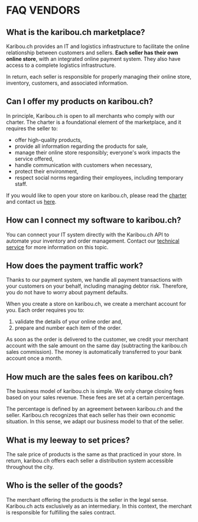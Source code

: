 # FAQ VENDORS

## What is the karibou.ch marketplace?

Karibou.ch provides an IT and logistics infrastructure to facilitate the online relationship between customers and sellers. <b>Each seller has their own online store</b>, with an integrated online payment system. They also have access to a complete logistics infrastructure.

In return, each seller is responsible for properly managing their online store, inventory, customers, and associated information.

## Can I offer my products on karibou.ch?
In principle, Karibou.ch is open to all merchants who comply with our charter. The charter is a foundational element of the marketplace, and it requires the seller to:

* offer high-quality products,
* provide all information regarding the products for sale,
* manage their online store responsibly; everyone's work impacts the service offered,
* handle communication with customers when necessary,
* protect their environment,
* respect social norms regarding their employees, including temporary staff.

If you would like to open your store on karibou.ch, please read the [charter](https://karibou.ch/store/artamis/content/la-charte) and contact us <a class="link" href="mailto:hello@karibou.ch">here</a>.

## How can I connect my software to karibou.ch?

You can connect your IT system directly with the Karibou.ch API to automate your inventory and order management. Contact our <a class="link" href="mailto:hello@karibou.ch">technical service</a> for more information on this topic.

## How does the payment traffic work?

Thanks to our payment system, we handle all payment transactions with your customers on your behalf, including managing debtor risk. Therefore, you do not have to worry about payment defaults.

When you create a store on karibou.ch, we create a merchant account for you. Each order requires you to:

1. validate the details of your online order and,
2. prepare and number each item of the order.

As soon as the order is delivered to the customer, we credit your merchant account with the sale amount on the same day (subtracting the karibou.ch sales commission). The money is automatically transferred to your bank account once a month.

## How much are the sales fees on karibou.ch?

The business model of karibou.ch is simple. We only charge closing fees based on your sales revenue. These fees are set at a certain percentage.

The percentage is defined by an agreement between karibou.ch and the seller. Karibou.ch recognizes that each seller has their own economic situation. In this sense, we adapt our business model to that of the seller.

## What is my leeway to set prices?

The sale price of products is the same as that practiced in your store. In return, karibou.ch offers each seller a distribution system accessible throughout the city.

## Who is the seller of the goods?

The merchant offering the products is the seller in the legal sense. Karibou.ch acts exclusively as an intermediary. In this context, the merchant is responsible for fulfilling the sales contract.
